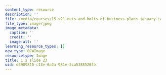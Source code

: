 ```yaml
---
content_type: resource
description: ''
file: /media/courses/15-s21-nuts-and-bolts-of-business-plans-january-iap-2014/d5909815c13e6a2a981e5ca5388526fb_1.2_slide_23.jpg
file_type: image/jpeg
image_metadata:
  caption: ''
  credit: ''
  image-alt: ''
learning_resource_types: []
ocw_type: OCWImage
resourcetype: Image
title: 1.2 slide 23
uid: d5909815-c13e-6a2a-981e-5ca5388526fb
---
```


